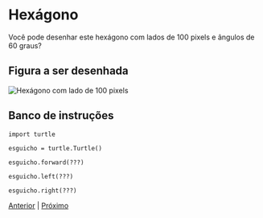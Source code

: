 # Hexágono

Você pode desenhar este hexágono com lados de 100 pixels e ângulos de 60 graus?

## Figura a ser desenhada
![Hexágono com lado de 100 pixels](03_hexagono.png "Hexágono com lado de 100 pixels")

## Banco de instruções

```import turtle```

```esguicho = turtle.Turtle()```

```esguicho.forward(???)```

```esguicho.left(???)```

```esguicho.right(???)```

[Anterior](02_diamante.md) | [Próximo](04_hexagono_com_repeticao.md)
